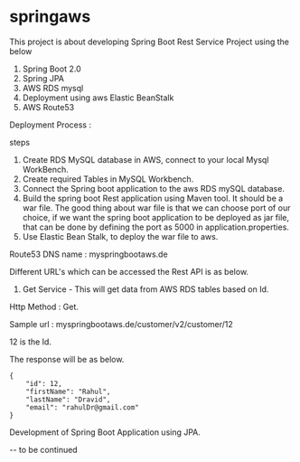 # springaws

This project is about developing Spring Boot Rest Service Project using the below

1. Spring Boot 2.0
2. Spring JPA
3. AWS RDS mysql
4. Deployment using aws Elastic BeanStalk
5. AWS Route53


Deployment Process :
 
steps 

1. Create RDS MySQL database in AWS, connect to your local Mysql WorkBench.
2. Create required Tables in MySQL Workbench. 
3. Connect the Spring boot application to the aws RDS mySQL database.
4. Build the spring boot Rest application using Maven tool. It should be a war file. The good thing about war file is that 
we can choose port of our choice, if we want the spring boot application to be deployed as jar file, that can be done by defining
the port as 5000 in application.properties.
5. Use Elastic Bean Stalk, to deploy the war file to aws.

Route53 DNS name : myspringbootaws.de

Different URL's which can be accessed the Rest API is as below.

1. Get Service - This will get data from AWS RDS tables based on Id.

Http Method : Get.

Sample url : myspringbootaws.de/customer/v2/customer/12

12 is the Id.


The response will be as below.

    {
        "id": 12,
        "firstName": "Rahul",
        "lastName": "Dravid",
        "email": "rahulDr@gmail.com"
    }


Development of Spring Boot Application using JPA.

-- to be continued
